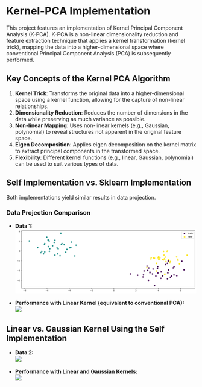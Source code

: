 # Kernel-PCA Implementation

This project features an implementation of Kernel Principal Component Analysis (K-PCA). K-PCA is a non-linear dimensionality reduction and feature extraction technique that applies a kernel transformation (kernel trick), mapping the data into a higher-dimensional space where conventional Principal Component Analysis (PCA) is subsequently performed.

## Key Concepts of the Kernel PCA Algorithm
1. **Kernel Trick**: Transforms the original data into a higher-dimensional space using a kernel function, allowing for the capture of non-linear relationships.
2. **Dimensionality Reduction**: Reduces the number of dimensions in the data while preserving as much variance as possible.
3. **Non-linear Mapping**: Uses non-linear kernels (e.g., Gaussian, polynomial) to reveal structures not apparent in the original feature space.
4. **Eigen Decomposition**: Applies eigen decomposition on the kernel matrix to extract principal components in the transformed space.
5. **Flexibility**: Different kernel functions (e.g., linear, Gaussian, polynomial) can be used to suit various types of data.

## Self Implementation vs. Sklearn Implementation

Both implementations yield similar results in data projection.

### Data Projection Comparison
- **Data 1:**  
  ![](Images/output.png)

- **Performance with Linear Kernel (equivalent to conventional PCA):**  
  ![](GB_Comparison/output2.png)

## Linear vs. Gaussian Kernel Using the Self Implementation
- **Data 2:**  
  ![](GB_Comparison/output3.png)

- **Performance with Linear and Gaussian Kernels:**  
  ![](GB_Comparison/output4.png)

